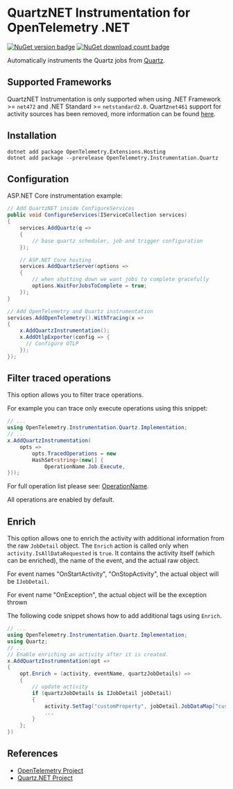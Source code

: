 # QuartzNET Instrumentation for OpenTelemetry .NET

[![NuGet version badge](https://img.shields.io/nuget/v/OpenTelemetry.Instrumentation.Quartz.svg)](https://www.nuget.org/packages/OpenTelemetry.Instrumentation.Quartz)
[![NuGet download count badge](https://img.shields.io/nuget/dt/OpenTelemetry.Instrumentation.Quartz.svg)](https://www.nuget.org/packages/OpenTelemetry.Instrumentation.Quartz)

Automatically instruments the Quartz jobs from
[Quartz](https://www.nuget.org/packages/Quartz/).

## Supported Frameworks

QuartzNET Instrumentation is only supported when using .NET Framework >=
`net472` and .NET Standard >= `netstandard2.0`. Quartz`net461` support for
activity sources has been removed, more information can be found
[here](https://www.quartz-scheduler.net/2021/04/07/quartznet-3-3-released/).

## Installation

```shell
dotnet add package OpenTelemetry.Extensions.Hosting
dotnet add package --prerelease OpenTelemetry.Instrumentation.Quartz
```

## Configuration

ASP.NET Core instrumentation example:

```csharp
// Add QuartzNET inside ConfigureServices
public void ConfigureServices(IServiceCollection services)
{
    services.AddQuartz(q =>
    {
        // base quartz scheduler, job and trigger configuration
    });

    // ASP.NET Core hosting
    services.AddQuartzServer(options =>
    {
        // when shutting down we want jobs to complete gracefully
        options.WaitForJobsToComplete = true;
    });
}

// Add OpenTelemetry and Quartz instrumentation
services.AddOpenTelemetry().WithTracing(x =>
{
    x.AddQuartzInstrumentation();
    x.AddOtlpExporter(config => {
      // Configure OTLP
    });
});
```

## Filter traced operations

This option allows you to filter trace operations.

For example you can trace only execute operations using this snippet:

```csharp
// ...
using OpenTelemetry.Instrumentation.Quartz.Implementation;
// ...
x.AddQuartzInstrumentation(
    opts =>
        opts.TracedOperations = new
        HashSet<string>(new[] {
            OperationName.Job.Execute,
}));
```

For full operation list please see:
[OperationName](OperationName.cs).

All operations are enabled by default.

## Enrich

This option allows one to enrich the activity with additional information from
the raw `JobDetail` object. The `Enrich` action is called only when
`activity.IsAllDataRequested` is `true`. It contains the activity itself (which
can be enriched), the name of the event, and the actual raw object.

For event names "OnStartActivity", "OnStopActivity", the actual object will be
`IJobDetail`.

For event name "OnException", the actual object will be the exception thrown

The following code snippet shows how to add additional tags using `Enrich`.

```csharp
// ...
using OpenTelemetry.Instrumentation.Quartz.Implementation;
using Quartz;
// ...
// Enable enriching an activity after it is created.
x.AddQuartzInstrumentation(opt =>
{
    opt.Enrich = (activity, eventName, quartzJobDetails) =>
    {
        // update activity
        if (quartzJobDetails is IJobDetail jobDetail)
        {
            activity.SetTag("customProperty", jobDetail.JobDataMap["customProperty"]);
            ...
        }
    };
})
```

## References

* [OpenTelemetry Project](https://opentelemetry.io/)
* [Quartz.NET Project](https://www.quartz-scheduler.net/)

